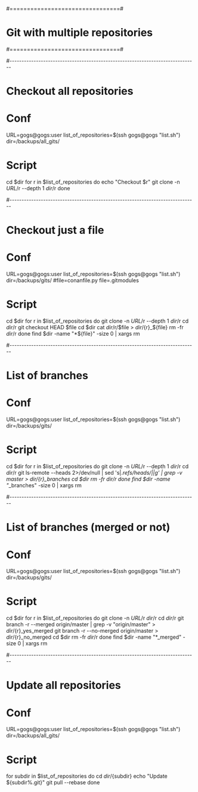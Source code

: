 #================================#
# Git with multiple repositories #
#================================#



#------------------------------------------------------------------------------
# Checkout all repositories

# Conf
URL=gogs@gogs:user
list_of_repositories=$(ssh gogs@gogs "list.sh")
dir=/backups/all_gits/

# Script
cd $dir
for r in $list_of_repositories
do
    echo "Checkout $r"
    git clone -n $URL/$r --depth 1 $dir/$r
done


#------------------------------------------------------------------------------
# Checkout just a file

# Conf
URL=gogs@gogs:user
list_of_repositories=$(ssh gogs@gogs "list.sh")
dir=/backups/gits/
#file=conanfile.py
file=.gitmodules

# Script
cd $dir
for r in $list_of_repositories
do
    git clone -n $URL/$r --depth 1 $dir/$r
    cd $dir/$r
    git checkout HEAD $file
    cd $dir
    cat $dir/$r/$file > ${dir}/${r}_${file}
    rm -fr $dir/$r
done
find $dir -name "*${file}" -size 0 | xargs rm



#------------------------------------------------------------------------------
# List of branches

# Conf
URL=gogs@gogs:user
list_of_repositories=$(ssh gogs@gogs "list.sh")
dir=/backups/gits/

# Script
cd $dir
for r in $list_of_repositories
do
    git clone -n $URL/$r --depth 1 $dir/$r
    cd $dir/$r
    git ls-remote --heads 2>/dev/null | sed 's|.*refs/heads/||g' | grep -v master > ${dir}/${r}_branches
    cd $dir
    rm -fr $dir/$r
done
find $dir -name "*_branches" -size 0 | xargs rm



#------------------------------------------------------------------------------
# List of branches (merged or not)

# Conf
URL=gogs@gogs:user
list_of_repositories=$(ssh gogs@gogs "list.sh")
dir=/backups/gits/

# Script
cd $dir
for r in $list_of_repositories
do
    git clone -n $URL/$r $dir/$r
    cd $dir/$r
    git branch -r --merged origin/master | grep -v "origin/master" > ${dir}/${r}_yes_merged
    git branch -r --no-merged origin/master                        > ${dir}/${r}_no_merged
    cd $dir
    rm -fr $dir/$r
done
find $dir -name "*_merged" -size 0 | xargs rm



#------------------------------------------------------------------------------
# Update all repositories

# Conf
URL=gogs@gogs:user
list_of_repositories=$(ssh gogs@gogs "list.sh")
dir=/backups/all_gits/

# Script
for subdir in $list_of_repositories
do
    cd $dir/${subdir}
    echo "Update ${subdir%.git}"
    git pull --rebase
done
